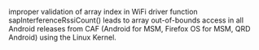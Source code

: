 improper validation of array index in WiFi driver function sapInterferenceRssiCount() leads to array out-of-bounds access in all Android releases from CAF (Android for MSM, Firefox OS for MSM, QRD Android) using the Linux Kernel.